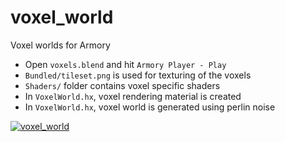 # voxel_world
Voxel worlds for Armory

- Open `voxels.blend` and hit `Armory Player - Play`
- `Bundled/tileset.png` is used for texturing of the voxels
- `Shaders/` folder contains voxel specific shaders
- In `VoxelWorld.hx`, voxel rendering material is created
- In `VoxelWorld.hx`, voxel world is generated using perlin noise

[![voxel_world](http://img.youtube.com/vi/K47bNVIqv-4/0.jpg)](http://www.youtube.com/watch?v=K47bNVIqv-4)
